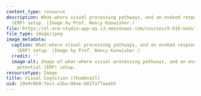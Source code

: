 ```yaml
---
content_type: resource
description: What-where visual processing pathways, and an evoked response potential
  (ERP) setup. (Image by Prof. Nancy Kanwisher.)
file: https://ol-ocw-studio-app-qa.s3.amazonaws.com/courses/9-916-modularity-domain-specificity-and-the-organization-of-knowledge-fall-2001/29e9c0b07ec1a3ba08ae602fa77aaab5_9-916f01-th.jpg
file_type: image/jpeg
image_metadata:
  caption: What-where visual processing pathways, and an evoked response potential
    (ERP) setup. (Image by Prof. Nancy Kanwisher.)
  credit: ''
  image-alt: Image of what-where visual processing pathways, and an evoked response
    potential (ERP) setup.
resourcetype: Image
title: Visual Cognition (thumbnail)
uid: 29e9c0b0-7ec1-a3ba-08ae-602fa77aaab5
---
```

